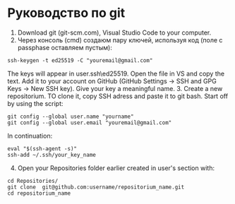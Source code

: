 Руководство по git
==================
1. Download git (git-scm.com), Visual Studio Codе to your computer.
2. Через консоль (cmd) создаюм пару ключей, используя код (поле с passphase оставляем пустым):
```
ssh-keygen -t ed25519 -C "youremail@gmail.com"
```
The keys will appear in user\.ssh\ed25519. Open the file in VS and copy the text. Add it to your account on GitHub (GitHub Settings -> SSH and GPG Keys -> New SSH key). Give your key a meaningful name.
3. Create a new repositorium. TO clone it, copy SSH adress and paste it to git bash.
Start off by using the script:
```
git config --global user.name "yourname"
git config --global user.email "youremail@gmail.com"
```
In continuation:
```
eval "$(ssh-agent -s)"
ssh-add ~/.ssh/your_key_name

```
4. Open your Repositories folder earlier created in user's section with:
```
cd Repositories/
git clone  git@github.com:username/repositorium_name.git
cd repositorium_name
```
